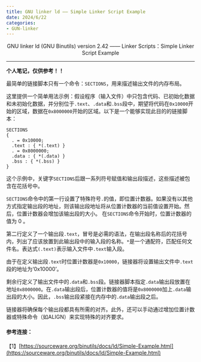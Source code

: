 ```yaml
---
title: GNU linker ld —— Simple Linker Script Example
date: 2024/6/22
categories: 
- GUN-linker
---
```


<center>
GNU linker ld (GNU Binutils) version 2.42 —— Linker Scripts：Simple Linker Script Example
</center>

<!--more-->

***

**个人笔记，仅供参考！！**

最简单的链接脚本只有一个命令：`SECTIONS`，用来描述输出文件的内存布局。

这里提供一个简单用法示例：假设程序（输入文件）中只包含代码、已初始化数据和未初始化数据，并分别位于`.text`、`.data`和`.bss`段中，期望将代码在`0x10000`开始的区域，数据在`0x8000000`开始的区域。以下是一个能够实现此目的的链接脚本：
```
SECTIONS
{
  . = 0x10000;
  .text : { *(.text) }
  . = 0x8000000;
  .data : { *(.data) }
  .bss : { *(.bss) }
}
```

这个示例中，关键字`SECTIONS`后跟一系列符号赋值和输出段描述，这些描述被包含在花括号中。

`SECTIONS`命令中的第一行设置了特殊符号`.`的值，即位置计数器。如果没有以其他方式指定输出段的地址，则该输出段地址将从位置计数器的当前值设置开始。然后，位置计数器会增加该输出段的大小。
在`SECTIONS`命令开始时，位置计数器的值为 0 。

第二行定义了一个输出段`.text`，冒号是必需的语法，在输出段名称后的花括号内，列出了应该放置到此输出段中的输入段的名称。`*`是一个通配符，匹配任何文件名。表达式`(.text)`表示输入文件中`.text`输入段。

由于在定义输出段`.text`时位置计数器是`0x10000`，链接器将设置输出文件中`.text`段的地址为‘0x10000’。

剩余行定义了输出文件中的`.data`和`.bss`段。链接器脚本指定`.data`输出段放置在地址`0x8000000`。在`.data`输出段后，位置计数器的值将是`0x8000000`加上`.data`输出段的大小。因此，`.bss`输出段紧接在内存中的`.data`输出段之后。

链接器将确保每个输出段都具有所需的对齐。此外，还可以手动通过增加位置计数器或特殊命令（如ALIGN）来实现特殊的对齐要求。


#### 参考连接：
【1】[https://sourceware.org/binutils/docs/ld/Simple-Example.html](https://sourceware.org/binutils/docs/ld/Simple-Example.html)